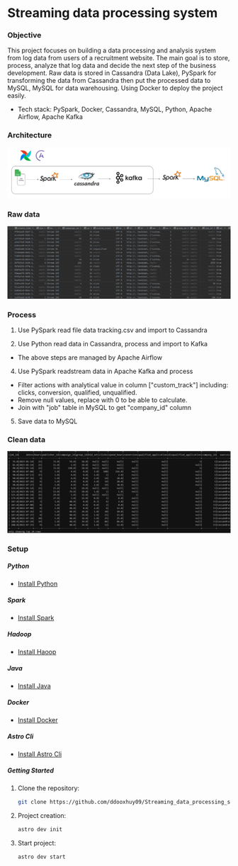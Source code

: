 # Streaming data processing system

### Objective

This project focuses on building a data processing and analysis system from log data from users of a recruitment website. The main goal is to store, process, analyze that log data and decide the next step of the business development. Raw data is stored in Cassandra (Data Lake), PySpark for transforming the data from Cassandra then put the processed data to MySQL, MySQL for data warehousing. Using Docker to deploy the project easily.

- Tech stack: PySpark, Docker, Cassandra, MySQL, Python, Apache Airflow, Apache Kafka

### Architecture

![Architecture](img/Architecture.png)

### Raw data

![Rawdata](img/Raw_data.png)

### Process

1. Use PySpark read file data tracking.csv and import to Cassandra

2. Use Python read data in Cassandra, process and import to Kafka

- The above steps are managed by Apache Airflow

4. Use PySpark readstream data in Apache Kafka and process

- Filter actions with analytical value in column ["custom_track"] including: clicks, conversion, qualified, unqualified.
- Remove null values, replace with 0 to be able to calculate.
- Join with "job" table in MySQL to get "company_id" column

5. Save data to MySQL

### Clean data

![Cleandata](img/Clean_data.png)

### Setup

##### Python

- [Install Python](https://www.anaconda.com/download)

##### Spark

- [Install Spark](https://spark.apache.org/downloads.html)

##### Hadoop

- [Install Haoop](https://hadoop.apache.org/releases.html)

##### Java

- [Install Java](https://www.oracle.com/java/technologies/javase/jdk17-archive-downloads.html)

##### Docker

- [Install Docker](https://docs.docker.com/desktop/install/windows-install/)

##### Astro Cli

- [Install Astro Cli](https://docs.astronomer.io/astro/cli/install-cli)

##### Getting Started

1. Clone the repository:

   ```bash
   git clone https://github.com/ddooxhuy09/Streaming_data_processing_system.git
   ```

2. Project creation:

   ```bash
   astro dev init
   ```

3. Start project:
   ```bash
   astro dev start
   ```
